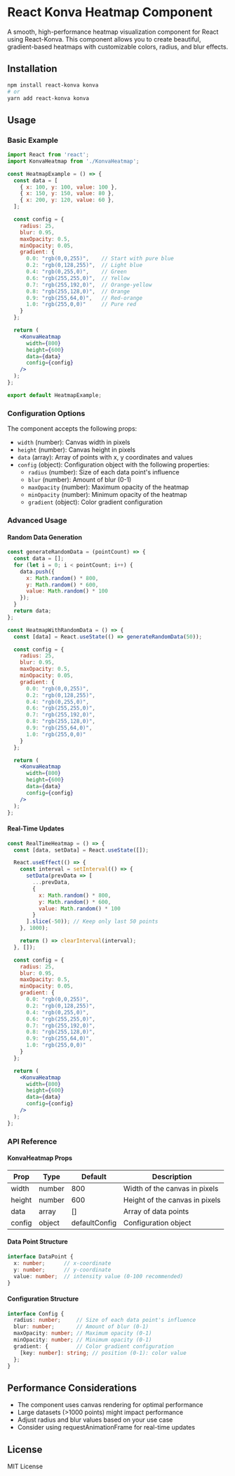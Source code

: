 # React Konva Heatmap Component

A smooth, high-performance heatmap visualization component for React using React-Konva. This component allows you to create beautiful, gradient-based heatmaps with customizable colors, radius, and blur effects.

## Installation

```bash
npm install react-konva konva
# or
yarn add react-konva konva
```

## Usage

### Basic Example

```jsx
import React from 'react';
import KonvaHeatmap from './KonvaHeatmap';

const HeatmapExample = () => {
  const data = [
    { x: 100, y: 100, value: 100 },
    { x: 150, y: 150, value: 80 },
    { x: 200, y: 120, value: 60 },
  ];

  const config = {
    radius: 25,
    blur: 0.95,
    maxOpacity: 0.5,
    minOpacity: 0.05,
    gradient: {
      0.0: "rgb(0,0,255)",    // Start with pure blue
      0.2: "rgb(0,128,255)",  // Light blue
      0.4: "rgb(0,255,0)",    // Green
      0.6: "rgb(255,255,0)",  // Yellow
      0.7: "rgb(255,192,0)",  // Orange-yellow
      0.8: "rgb(255,128,0)",  // Orange
      0.9: "rgb(255,64,0)",   // Red-orange
      1.0: "rgb(255,0,0)"     // Pure red
    }
  };

  return (
    <KonvaHeatmap
      width={800}
      height={600}
      data={data}
      config={config}
    />
  );
};

export default HeatmapExample;
```

### Configuration Options

The component accepts the following props:

- `width` (number): Canvas width in pixels
- `height` (number): Canvas height in pixels
- `data` (array): Array of points with x, y coordinates and values
- `config` (object): Configuration object with the following properties:
  - `radius` (number): Size of each data point's influence
  - `blur` (number): Amount of blur (0-1)
  - `maxOpacity` (number): Maximum opacity of the heatmap
  - `minOpacity` (number): Minimum opacity of the heatmap
  - `gradient` (object): Color gradient configuration

### Advanced Usage

#### Random Data Generation

```jsx
const generateRandomData = (pointCount) => {
  const data = [];
  for (let i = 0; i < pointCount; i++) {
    data.push({
      x: Math.random() * 800,
      y: Math.random() * 600,
      value: Math.random() * 100
    });
  }
  return data;
};

const HeatmapWithRandomData = () => {
  const [data] = React.useState(() => generateRandomData(50));

  const config = {
    radius: 25,
    blur: 0.95,
    maxOpacity: 0.5,
    minOpacity: 0.05,
    gradient: {
      0.0: "rgb(0,0,255)",
      0.2: "rgb(0,128,255)",
      0.4: "rgb(0,255,0)",
      0.6: "rgb(255,255,0)",
      0.7: "rgb(255,192,0)",
      0.8: "rgb(255,128,0)",
      0.9: "rgb(255,64,0)",
      1.0: "rgb(255,0,0)"
    }
  };

  return (
    <KonvaHeatmap
      width={800}
      height={600}
      data={data}
      config={config}
    />
  );
};
```

#### Real-Time Updates

```jsx
const RealTimeHeatmap = () => {
  const [data, setData] = React.useState([]);

  React.useEffect(() => {
    const interval = setInterval(() => {
      setData(prevData => [
        ...prevData,
        {
          x: Math.random() * 800,
          y: Math.random() * 600,
          value: Math.random() * 100
        }
      ].slice(-50)); // Keep only last 50 points
    }, 1000);

    return () => clearInterval(interval);
  }, []);

  const config = {
    radius: 25,
    blur: 0.95,
    maxOpacity: 0.5,
    minOpacity: 0.05,
    gradient: {
      0.0: "rgb(0,0,255)",
      0.2: "rgb(0,128,255)",
      0.4: "rgb(0,255,0)",
      0.6: "rgb(255,255,0)",
      0.7: "rgb(255,192,0)",
      0.8: "rgb(255,128,0)",
      0.9: "rgb(255,64,0)",
      1.0: "rgb(255,0,0)"
    }
  };

  return (
    <KonvaHeatmap
      width={800}
      height={600}
      data={data}
      config={config}
    />
  );
};
```

### API Reference

#### KonvaHeatmap Props

| Prop | Type | Default | Description |
|------|------|---------|-------------|
| width | number | 800 | Width of the canvas in pixels |
| height | number | 600 | Height of the canvas in pixels |
| data | array | [] | Array of data points |
| config | object | defaultConfig | Configuration object |

#### Data Point Structure

```typescript
interface DataPoint {
  x: number;      // x-coordinate
  y: number;      // y-coordinate
  value: number;  // intensity value (0-100 recommended)
}
```

#### Configuration Structure

```typescript
interface Config {
  radius: number;     // Size of each data point's influence
  blur: number;       // Amount of blur (0-1)
  maxOpacity: number; // Maximum opacity (0-1)
  minOpacity: number; // Minimum opacity (0-1)
  gradient: {         // Color gradient configuration
    [key: number]: string; // position (0-1): color value
  };
}
```

## Performance Considerations

- The component uses canvas rendering for optimal performance
- Large datasets (>1000 points) might impact performance
- Adjust radius and blur values based on your use case
- Consider using requestAnimationFrame for real-time updates

## License

MIT License
